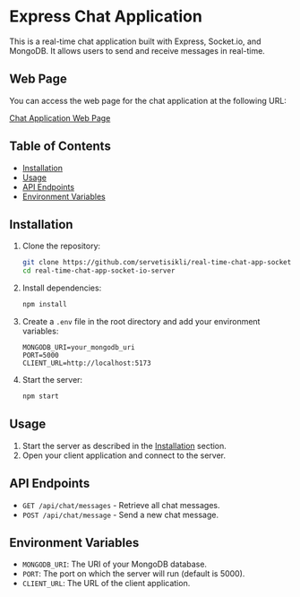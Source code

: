 # Express Chat Application

This is a real-time chat application built with Express, Socket.io, and MongoDB. It allows users to send and receive messages in real-time.


## Web Page

You can access the web page for the chat application at the following URL:

[Chat Application Web Page](https://real-time-chat-app-socket-io-client.onrender.com)


## Table of Contents

- [Installation](#installation)
- [Usage](#usage)
- [API Endpoints](#api-endpoints)
- [Environment Variables](#environment-variables)


## Installation

1. Clone the repository:
    ```sh
    git clone https://github.com/servetisikli/real-time-chat-app-socket-io-server.git
    cd real-time-chat-app-socket-io-server
    ```

2. Install dependencies:
    ```sh
    npm install
    ```

3. Create a `.env` file in the root directory and add your environment variables:
    ```env
    MONGODB_URI=your_mongodb_uri
    PORT=5000
    CLIENT_URL=http://localhost:5173
    ```

4. Start the server:
    ```sh
    npm start
    ```

## Usage

1. Start the server as described in the [Installation](#installation) section.
2. Open your client application and connect to the server.

## API Endpoints

- `GET /api/chat/messages` - Retrieve all chat messages.
- `POST /api/chat/message` - Send a new chat message.

## Environment Variables

- `MONGODB_URI`: The URI of your MongoDB database.
- `PORT`: The port on which the server will run (default is 5000).
- `CLIENT_URL`: The URL of the client application.
